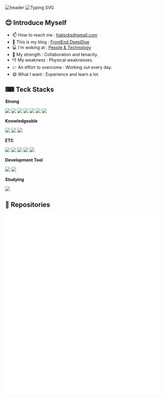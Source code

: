 ![header](https://capsule-render.vercel.app/api?type=Waving&color=timeGradient&height=230&section=header&text=KimMinchan95&fontAlign=65&fontAlignY=36&desc=FrontEnd&descAlign=88.5&descAlignY=50&animation=twinkling)
![Typing SVG](https://readme-typing-svg.herokuapp.com/?lines=Hello+There!👋;Welcome+To+My+Github&height=45&size=32&color=1cff54)

😊 Introduce Myself
--

- 📫 How to reach me : hialscks@gmail.com
- 📗 This is my blog : [FrontEnd DeepDive](https://velog.io/@pest95)
- 💻 I'm woking at : [People & Technology](https://www.pntbiz.co.kr)
- 💪 My strength : Collaboration and tenacity.
- 👎 My weakness : Physical weaknesses.
- 📈 An effort to overcome : Working out every day.
- 😄 What I want : Experience and learn a lot.

⌨ Teck Stacks
--

**Strong**

<img src="https://img.shields.io/badge/JavaScript-F7DF1E?style=flat&logo=JavaScript&logoColor=white"/> <img src="https://img.shields.io/badge/HTML-E34F26?style=flat&logo=HTML5&logoColor=white"/> <img src="https://img.shields.io/badge/CSS-1572B6?style=flat&logo=CSS3&logoColor=white"/> <img src="https://img.shields.io/badge/React-61DAFB?style=flat&logo=React&logoColor=white"/> 
<img src="https://img.shields.io/badge/Redux-764ABC?style=flat&logo=Redux&logoColor=white"/> <img src="https://img.shields.io/badge/StyledComponents-DB7093?style=flat&logo=styledComponents&logoColor=white"/> <img src="https://img.shields.io/badge/SASS-CC6699?style=flat&logo=SASS&logoColor=white"/>

**Knowledgeable**

<img src="https://img.shields.io/badge/Node.js-339933?style=flat&logo=Node.js&logoColor=white"/> <img src="https://img.shields.io/badge/MySQL-4479A1?style=flat&logo=MySQL&logoColor=white"/> <img src="https://img.shields.io/badge/Recoil-3578E5?style=flat&logo=React&logoColor=white"/> 

**ETC**

<img src="https://img.shields.io/badge/GitHub-181717?style=flat-square&logo=GitHub&logoColor=white"/> <img src="https://img.shields.io/badge/Figma-F24E1E?style=flat&logo=Figma&logoColor=white"/> <img src="https://img.shields.io/badge/Notion-000000?style=flat&logo=Notion&logoColor=white"/> <img src="https://img.shields.io/badge/Jenkins-D24939?style=flat&logo=Jenkins&logoColor=white"/> <img src="https://img.shields.io/badge/Slack-4A154B?style=flat&logo=Slack&logoColor=white"/>

**Development Tool**

<img src="https://img.shields.io/badge/IntelliJ IDEA-000000?style=flat-square&logo=IntelliJIDEA&logoColor=white"/> <img src="https://img.shields.io/badge/Visual Studio Code-007ACC?style=flat-square&logo=VisualStudioCode&logoColor=white"/>

**Studying**

<img src="https://img.shields.io/badge/TypeScript-3178C6?style=flat&logo=TypeScript&logoColor=white"/>


💾 Repositories
--

![](https://raw.githubusercontent.com/KimMinchan95/github-stats-transparent/output/generated/overview.svg)
![](https://raw.githubusercontent.com/KimMinchan95/github-stats-transparent/output/generated/languages.svg)

<!--
**KimMinchan95/KimMinchan95** is a ✨ _special_ ✨ repository because its `README.md` (this file) appears on your GitHub profile.

Here are some ideas to get you started:

- 🔭 I’m currently working on ...
- 🌱 I’m currently learning ...
- 👯 I’m looking to collaborate on ...
- 🤔 I’m looking for help with ...
- 💬 Ask me about ...
- 📫 How to reach me: ...
- 😄 Pronouns: ...
- ⚡ Fun fact: ...
-->
